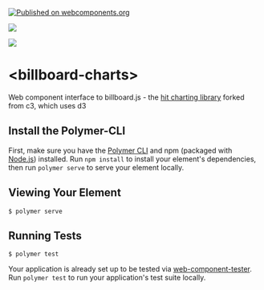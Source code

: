 [![Published on webcomponents.org](https://img.shields.io/badge/webcomponents.org-published-blue.svg)](https://www.webcomponents.org/element/bahrus/billboard-charts)

<a href="https://nodei.co/npm/billboard-charts/"><img src="https://nodei.co/npm/billboard-charts.png"></a>

<img src="http://img.badgesize.io/https://unpkg.com/billboard-charts@0.1.21/build/ES6/billboard-charts.js?compression=gzip">

# \<billboard-charts\>

Web component interface to billboard.js - the [hit charting library](https://naver.github.io/billboard.js/) forked from c3, which uses d3

<!--
```
<custom-element-demo>
  <template>
    <div>
        <script src="https://unpkg.com/@webcomponents/webcomponentsjs/webcomponents-loader.js"></script>
        <script type="module" src="https://unpkg.com/xtal-json-editor@0.0.29/xtal-json-editor.js"></script>
        <script type="module" src="https://unpkg.com/xtal-json-merge@0.2.28/json-merge.js"></script>
        <script type="module" src="https://unpkg.com/p-d.p-u@0.0.94/dist/p-d.iife.js"></script>
        <script src="https://unpkg.com/billboard-charts@0.1.30/billboard-charts.js"></script>
        <h3>Basic billboard-charts demo</h3>
        Click on a data point to see the data element below.
        <xtal-insert-json delay="1000" pass-thru-on-init input="{}">
          <script type="application/json">
                [
                  {
                    "data": {
                      "columns": [
                        [
                          "Bodak Yellow (Money Moves)",
                          30,
                          200,
                          100,
                          400,
                          150,
                          250
                        ],
                        [
                          "Wild Thoughts",
                          50,
                          20,
                          10,
                          40,
                          15,
                          25
                        ]
                      ]
                    }
                  }
                ]
              </script>
        </xtal-insert-json>
        <p-d on="merged-prop-changed" to="billboard-charts" prop="data" m="1"></p-d>
        <xtal-insert-json delay="2000" input="{}">
          <script type="application/json">
                [
                  {
                    "columns": [
                      ["Despacito", 230, 190, 300, 500, 300, 400]
                    ]
                  }
                ]
              </script>
        </xtal-insert-json>
        <p-d on="merged-prop-changed" to="billboard-charts"  prop="newData" m="1"></p-d>
        <xtal-insert-json delay="3500" input="{}">
          <script type="application/json">
                      [
                        {
                          "columns": [
                            ["Believer", 130, 150, 200, 300, 200, 100]
                          ]
                        }
                      ]
                    </script>
        </xtal-insert-json>
        <p-d on="merged-prop-changed" to="billboard-charts" prop="newData" m="1"></p-d>
        <xtal-insert-json delay="6500" input="{}">
          <script type="application/json">
                [
                  {
                    "ids": "Bodak Yellow (Money Moves)"
                  }
                ]
              </script>
        </xtal-insert-json>
        <p-d on="merged-prop-changed" prop="staleData" m="1"></p-d>
        <billboard-charts publish selected-element="{{selectedDataPoint}}"></billboard-charts>
        <p-d on="selected-element-changed" prop="input"></p-d>
        <xtal-json-editor options="{}" height="300px"></xtal-json-editor>
        <xtal-insert-json input="[]">
          <script type="application/json">
                [
                  {
                    "data": {
                      "columns": [
                        ["data", 91.4]
                      ],
                      "type": "gauge"
                    },
                    "gauge": {},
                    "color": {
                      "pattern": [
                        "#FF0000",
                        "#F97600",
                        "#F6C600",
                        "#60B044"
                      ],
                      "threshold": {
                        "values": [
                          30,
                          60,
                          90,
                          100
                        ]
                      }
                    },
                    "size": {
                      "height": 180
                    },
                    "bindto": "#GaugeChart"
                  }
                ]
              </script>
        </xtal-insert-json>
        <p-d on="merged-prop-changed" prop="data"></p-d>
        <billboard-charts  publish selected-element="{{selectedDataPoint}}"></billboard-charts>
        <br>
    
    
      </div>
  </template>
</custom-element-demo>
```
-->

<!--
```
<custom-element-demo>
<template>
    <div>
        <wc-info package-name="npm.wc-info" href="https://unpkg.com/billboard-charts@0.1.30/web-components.json"></wc-info>
        <script type="module" src="https://unpkg.com/wc-info@0.0.12/wc-info.js?module"></script>
    </div>
</template>
</custom-element-demo>
```
-->

## Install the Polymer-CLI

First, make sure you have the [Polymer CLI](https://www.npmjs.com/package/polymer-cli) and npm (packaged with [Node.js](https://nodejs.org)) installed. Run `npm install` to install your element's dependencies, then run `polymer serve` to serve your element locally.

## Viewing Your Element

```
$ polymer serve
```

## Running Tests

```
$ polymer test
```

Your application is already set up to be tested via [web-component-tester](https://github.com/Polymer/web-component-tester). Run `polymer test` to run your application's test suite locally.
